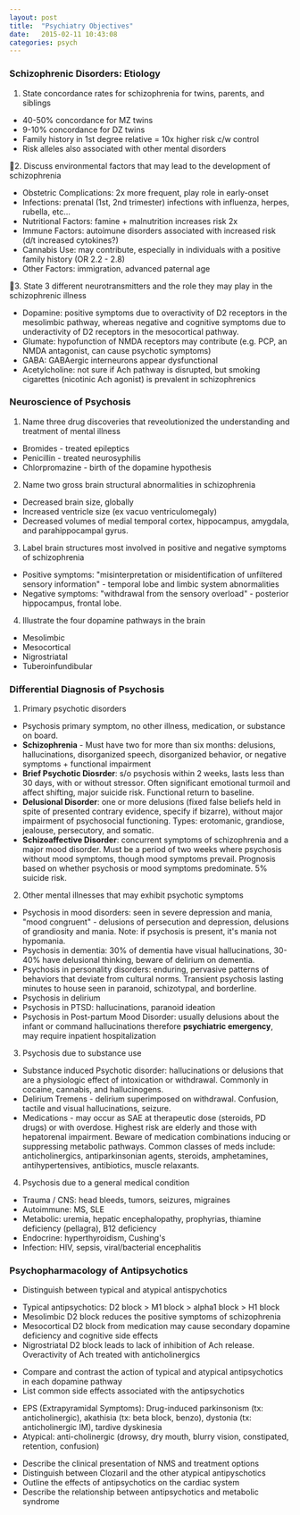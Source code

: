 ```yaml
---
layout: post
title:  "Psychiatry Objectives"
date:   2015-02-11 10:43:08
categories: psych
---
```


### Schizophrenic Disorders: Etiology
1. State concordance rates for schizophrenia for twins, parents, and siblings
* 40-50% concordance for MZ twins
* 9-10% concordance for DZ twins
* Family history in 1st degree relative = 10x higher risk c/w control
* Risk alleles also associated with other mental disorders

􏰁2. Discuss environmental factors that may lead to the development of schizophrenia
* Obstetric Complications: 2x more frequent, play role in early-onset
* Infections: prenatal (1st, 2nd trimester) infections with influenza, herpes, rubella, etc...
* Nutritional Factors: famine + malnutrition increases risk 2x
* Immune Factors: autoimune disorders associated with increased risk (d/t increased cytokines?)
* Cannabis Use: may contribute, especially in individuals with a positive family history (OR 2.2 - 2.8)
* Other Factors: immigration, advanced paternal age

􏰁3. State 3 different neurotransmitters and the role they may play in the schizophrenic illness
* Dopamine: positive symptoms due to overactivity of D2 receptors in the mesolimbic pathway, whereas negative and cognitive symptoms due to underactivity of D2 receptors in the mesocortical pathway. 
* Glumate: hypofunction of NMDA receptors may contribute (e.g. PCP, an NMDA antagonist, can cause psychotic symptoms)
* GABA: GABAergic interneurons appear dysfunctional
* Acetylcholine: not sure if Ach pathway is disrupted, but smoking cigarettes (nicotinic Ach agonist) is prevalent in schizophrenics


### Neuroscience of Psychosis
1. Name three drug discoveries that reveolutionized the understanding and treatment of mental illness
* Bromides - treated epileptics
* Penicillin - treated neurosyphilis
* Chlorpromazine - birth of the dopamine hypothesis 

2. Name two gross brain structural abnormalities in schizophrenia
* Decreased brain size, globally
* Increased ventricle size (ex vacuo ventriculomegaly)
* Decreased volumes of medial temporal cortex, hippocampus, amygdala, and parahippocampal gyrus. 

3. Label brain structures most involved in positive and negative symptoms of schizophrenia
* Positive symptoms: "misinterpretation or misidentification of unfiltered sensory information" - temporal lobe and limbic system abnormalities
* Negative symptoms: "withdrawal from the sensory overload" -  posterior hippocampus, frontal lobe.

4. Illustrate the four dopamine pathways in the brain
* Mesolimbic
* Mesocortical
* Nigrostriatal
* Tuberoinfundibular

### Differential Diagnosis of Psychosis
1. Primary psychotic disorders
* Psychosis primary symptom, no other illness, medication, or substance on board.
* **Schizophrenia** - Must have two for more than six months: delusions, hallucinations, disorganized speech, disorganized behavior, or negative symptoms + functional impairment
* **Brief Psychotic Diosrder**: s/o psychosis within 2 weeks, lasts less than 30 days, with or without stressor. Often significant emotional turmoil and affect shifting, major suicide risk. Functional return to baseline.
* **Delusional Disorder**: one or more delusions (fixed false beliefs held in spite of presented contrary evidence, specify if bizarre), without major impairment of psychosocial functioning. Types: erotomanic, grandiose, jealouse, persecutory, and somatic.
* **Schizoaffective Disorder**: concurrent symptoms of schizophrenia and a major mood disorder. Must be a period of two weeks where psychosis without mood symptoms, though mood symptoms prevail. Prognosis based on whether psychosis or mood symptoms predominate. 5% suicide risk. 


2. Other mental illnesses that may exhibit psychotic symptoms
* Psychosis in mood disorders: seen in severe depression and mania, "mood congruent" - delusions of persecution and depression, delusions of grandiosity and mania. Note: if psychosis is present, it's mania not hypomania.
* Psychosis in dementia: 30% of dementia have visual hallucinations, 30-40% have delusional thinking, beware of delirium on dementia.
* Psychosis in personality disorders: enduring, pervasive patterns of behaviors that deviate from cultural norms. Transient psychosis lasting minutes to house seen in paranoid, schizotypal, and borderline.
* Psychosis in delirium
* Psychosis in PTSD: hallucinations, paranoid ideation
* Psychosis in Post-partum Mood Disorder: usually delusions about the infant or command hallucinations therefore **psychiatric emergency**, may require inpatient hospitalization

3. Psychosis due to substance use
* Substance induced Psychotic disorder: hallucinations or delusions that are a physiologic effect of intoxication or withdrawal. Commonly in cocaine, cannabis, and hallucinogens.
* Delirium Tremens - delirium superimposed on withdrawal. Confusion, tactile and visual hallucinations, seizure.
* Medications - may occur as SAE at therapeutic dose (steroids, PD drugs) or with overdose. Highest risk are elderly and those with hepatorenal impairment. Beware of medication combinations inducing or suppressing metabolic pathways. Common classes of meds include: anticholinergics, antiparkinsonian agents, steroids, amphetamines, antihypertensives, antibiotics, muscle relaxants. 

4. Psychosis due to a general medical condition
* Trauma / CNS: head bleeds, tumors, seizures, migraines
* Autoimmune: MS, SLE
* Metabolic: uremia, hepatic encephalopathy, prophyrias, thiamine deficiency (pellagra), B12 deficiency
* Endocrine: hyperthyroidism, Cushing's
* Infection: HIV, sepsis, viral/bacterial encephalitis

### Psychopharmacology of Antipsychotics
* Distinguish between typical and atypical antispychotics
- Typical antipsychotics: D2 block > M1 block > alpha1 block > H1 block
- Mesolimbic D2 block reduces the positive symptoms of schizophrenia
- Mesocortical D2 block from medication may cause secondary dopamine deficiency and cognitive side effects
- Nigrostriatal D2 block leads to lack of inhibition of Ach release. Overactivity of Ach treated with anticholinergics 

* Compare and contrast the action of typical and atypical antipsychotics in each dopamine pathway
* List common side effects associated with the antipsychotics
- EPS (Extrapyramidal Symptoms): Drug-induced parkinsonism (tx: anticholinergic), akathisia (tx: beta block, benzo), dystonia (tx: anticholinergic IM), tardive dyskinesia
- Atypical: anti-cholinergic (drowsy, dry mouth, blurry vision, constipated, retention, confusion)

* Describe the clinical presentation of NMS and treatment options
* Distinguish between Clozaril and the other atypical antipyschotics
* Outline the effects of antipsychotics on the cardiac system
* Describe the relationship between antipsychotics and metabolic syndrome


